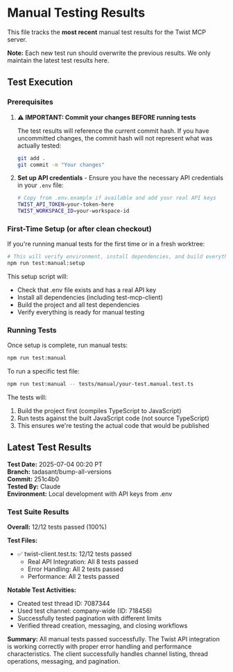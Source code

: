 # Manual Testing Results

This file tracks the **most recent** manual test results for the Twist MCP server.

**Note:** Each new test run should overwrite the previous results. We only maintain the latest test results here.

## Test Execution

### Prerequisites

1. **⚠️ IMPORTANT: Commit your changes BEFORE running tests**

   The test results will reference the current commit hash. If you have uncommitted changes, the commit hash will not represent what was actually tested:

   ```bash
   git add .
   git commit -m "Your changes"
   ```

2. **Set up API credentials** - Ensure you have the necessary API credentials in your `.env` file:
   ```bash
   # Copy from .env.example if available and add your real API keys
   TWIST_API_TOKEN=your-token-here
   TWIST_WORKSPACE_ID=your-workspace-id
   ```

### First-Time Setup (or after clean checkout)

If you're running manual tests for the first time or in a fresh worktree:

```bash
# This will verify environment, install dependencies, and build everything
npm run test:manual:setup
```

This setup script will:

- Check that .env file exists and has a real API key
- Install all dependencies (including test-mcp-client)
- Build the project and all test dependencies
- Verify everything is ready for manual testing

### Running Tests

Once setup is complete, run manual tests:

```bash
npm run test:manual
```

To run a specific test file:

```bash
npm run test:manual -- tests/manual/your-test.manual.test.ts
```

The tests will:

1. Build the project first (compiles TypeScript to JavaScript)
2. Run tests against the built JavaScript code (not source TypeScript)
3. This ensures we're testing the actual code that would be published

## Latest Test Results

**Test Date:** 2025-07-04 00:20 PT  
**Branch:** tadasant/bump-all-versions  
**Commit:** 251c4b0  
**Tested By:** Claude  
**Environment:** Local development with API keys from .env

### Test Suite Results

**Overall:** 12/12 tests passed (100%)

**Test Files:**

- ✅ twist-client.test.ts: 12/12 tests passed
  - Real API Integration: All 8 tests passed
  - Error Handling: All 2 tests passed
  - Performance: All 2 tests passed

**Notable Test Activities:**

- Created test thread ID: 7087344
- Used test channel: company-wide (ID: 718456)
- Successfully tested pagination with different limits
- Verified thread creation, messaging, and closing workflows

**Summary:** All manual tests passed successfully. The Twist API integration is working correctly with proper error handling and performance characteristics. The client successfully handles channel listing, thread operations, messaging, and pagination.
